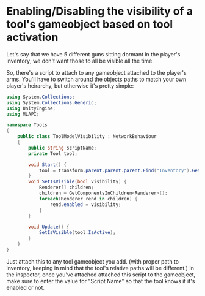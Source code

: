 # Enabling/Disabling the visibility of a tool's gameobject based on tool activation

Let's say that we have 5 different guns sitting dormant in the player's inventory; we don't want those to all be visible all the time.

So, there's a script to attach to any gameobject attached to the player's arms. You'll have to switch around the objects paths to match your own player's heirarchy, but otherwise it's pretty simple:

```C#
using System.Collections;
using System.Collections.Generic;
using UnityEngine;
using MLAPI;

namespace Tools
{
    public class ToolModelVisibility : NetworkBehaviour
    {
        public string scriptName;
        private Tool tool;

        void Start() {
            tool = transform.parent.parent.parent.Find("Inventory").GetComponent(scriptName) as Tool;
        }
        void SetIsVisible(bool visibility) {
            Renderer[] children;
            children = GetComponentsInChildren<Renderer>();
            foreach(Renderer rend in children) {
                rend.enabled = visibility;
            }
        }

        void Update() {
            SetIsVisible(tool.IsActive);
        }
    }
}
```

Just attach this to any tool gameobject you add. (with proper path to inventory, keeping in mind that the tool's relative paths will be different.)
In the inspector, once you've attached attached this script to the gameobject, make sure to enter the value for "Script Name" so that the tool knows if it's enabled or not.

